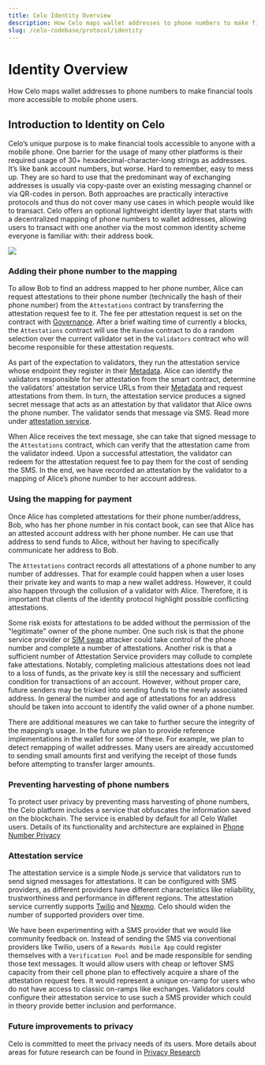 ```yaml
---
title: Celo Identity Overview
description: How Celo maps wallet addresses to phone numbers to make financial tools more accessible to mobile phone users.
slug: /celo-codebase/protocol/identity
---
```

# Identity Overview

How Celo maps wallet addresses to phone numbers to make financial tools more accessible to mobile phone users.

<!--NOTES:
- [ ] Who is the audience here? (end-user, crypto curious, developer that wants to adopt this?)
- [ ] How technical is the audience? (2nd paragraph goes into random contract, validator set, attestation contract, etc...)
-->

## Introduction to Identity on Celo

Celo’s unique purpose is to make financial tools accessible to anyone with a mobile phone. One barrier for the usage of many other platforms is their required usage of 30+ hexadecimal-character-long strings as addresses. It’s like bank account numbers, but worse. Hard to remember, easy to mess up. They are so hard to use that the predominant way of exchanging addresses is usually via copy-paste over an existing messaging channel or via QR-codes in person. Both approaches are practically interactive protocols and thus do not cover many use cases in which people would like to transact. Celo offers an optional lightweight identity layer that starts with a decentralized mapping of phone numbers to wallet addresses, allowing users to transact with one another via the most common identity scheme everyone is familiar with: their address book.

![](https://storage.googleapis.com/celo-website/docs/attestations-flow.jpg)

<!--NOTES: 
- [ ] Is this the simplest diagram to explain ASv1 to a non-technical audience?
-->

### Adding their phone number to the mapping

<!--NOTES:
- [ ] Slightly confusing pronouns below. Check whether this is intentional.
- [ ] Consider linking "attestations" contract
- [ ] Consider linking "random" contract
- [ ] Consider linking "validator" contract
-->

To allow Bob to find an address mapped to her phone number, Alice can request attestations to their phone number \(technically the hash of their phone number\) from the `Attestations`  contract by transferring the attestation request fee to it. The fee per attestation request is set on the contract with [Governance](celo-codebase/protocol/governance.md). After a brief waiting time of currently `4` blocks, the `Attestations` contract will use the `Random` contract  to do a random selection over the current validator set in the `Validators` contract who will become responsible for these attestation requests.

<!-- NOTES:
- [ ] Not immediately clear what "running the attestation service" means (practically).
-->

As part of the expectation to validators, they run the attestation service whose endpoint they register in their [Metadata](/celo-codebase/protocol/identity/metadata.md). Alice can identify the validators responsible for her attestation from the smart contract, determine the validators' attestation service URLs from their [Metadata](/celo-codebase/protocol/identity/metadata.md) and request attestations from them. In turn, the attestation service produces a signed secret message that acts as an attestation by that validator that Alice owns the phone number. The validator sends that message via SMS. Read more under [attestation service](#attestation-service).

<!--NOTES:
- [ ] Unclear English: 
    - "the validator can redeem for the attestation request fee to pay them for"
    - "we have recorded an attestation by the validator to a mapping of Alice’s phone number to her account address."
- [ ] Where are mappings "recorded" (not clear this is obfuscated by ODIS and on-chain)
 -->

When Alice receives the text message, she can take that signed message to the `Attestations` contract, which can verify that the attestation came from the validator indeed. Upon a successful attestation, the validator can redeem for the attestation request fee to pay them for the cost of sending the SMS. In the end, we have recorded an attestation by the validator to a mapping of Alice’s phone number to her account address.

### Using the mapping for payment

<!--NOTES:
- [ ] Inconsistent pronouns for Alice they/her
- [ ] Incorrect statement: "Bob [..] can see that Alice has an attested account address with her phone number" (this is the purpose of this [feature request](https://github.com/celo-org/celo-monorepo/discussions/9296))
-->

Once Alice has completed attestations for their phone number/address, Bob, who has her phone number in his contact book, can see that Alice has an attested account address with her phone number. He can use that address to send funds to Alice, without her having to specifically communicate her address to Bob.


The `Attestations` contract records all attestations of a phone number to any number of addresses. That for example could happen when a user loses their private key and wants to map a new wallet address. However, it could also happen through the collusion of a validator with Alice. Therefore, it is important that clients of the identity protocol highlight possible conflicting attestations.

<!--NOTE: 
- [ ] Consider adding a drawing for what happens in a SIM swap to mappins, "before" -> "After"
 -->

Some risk exists for attestations to be added without the permission of the "legitimate" owner of the phone number. One such risk is that the phone service provider or [SIM swap](https://en.wikipedia.org/wiki/SIM_swap_scam) attacker could take control of the phone number and complete a number of attestations. Another risk is that a sufficient number of Attestation Service providers may collude to complete fake attestations. Notably, completing malicious attestations does not lead to a loss of funds, as the private key is still the necessary and sufficient condition for transactions of an account. However, without proper care, future senders may be tricked into sending funds to the newly associated address. In general the number and age of attestations for an address should be taken into account to identify the valid owner of a phone number.

<!--NOTE:
- [ ] "we" is not correct anymore since cLabs and Valora are separate teams. The paragraph below is not relevant at this moment.
-->

There are additional measures we can take to further secure the integrity of the mapping’s usage. In the future we plan to provide reference implementations in the wallet for some of these. For example, we plan to detect remapping of wallet addresses. Many users are already accustomed to sending small amounts first and verifying the receipt of those funds before attempting to transfer larger amounts.

### Preventing harvesting of phone numbers

<!--NOTE:
- [ ] Not clear how harvesting phone numbers relates to the above (since lookups and ODIS are not explained)
- [ ] Dereference "Celo Wallet" (word not in use anymore)
-->

To protect user privacy by preventing mass harvesting of phone numbers, the Celo platform includes a service that obfuscates the information saved on the blockchain. The service is enabled by default for all Celo Wallet users. Details of its functionality and architecture are explained in [Phone Number Privacy](/celo-codebase/protocol/identity/phone-number-privacy.md)

### Attestation service

<!--NOTE: 
- [ ] Specify the messages are sent via SMS
- [ ] ASv1 support Twilio Verify, Twilio Messaging, Nexmo, and MessageBird
- [ ] Remove last sentence and replace with "Celo's aim is to improve global coverage and SMS delivery rates."
-->

The attestation service is a simple Node.js service that validators run to send signed messages for attestations. It can be configured with SMS providers, as different providers have different characteristics like reliability, trustworthiness and performance in different regions. The attestation service currently supports [Twilio](https://www.twilio.com) and [Nexmo](https://nexmo.com). Celo should widen the number of supported providers over time.

<!--NOTE: 
- [ ] This is not true anymore (remove paragraph since it was an aspiration)
-->

We have been experimenting with a SMS provider that we would like community feedback on. Instead of sending the SMS via conventional providers like Twilio, users of a `Rewards Mobile App` could register themselves with a `Verification Pool` and be made responsible for sending those text messages. It would allow users with cheap or leftover SMS capacity from their cell phone plan to effectively acquire a share of the attestation request fees. It would represent a unique on-ramp for users who do not have access to classic on-ramps like exchanges. Validators could configure their attestation service to use such a SMS provider which could in theory provide better inclusion and performance.

### Future improvements to privacy

<!-- 
- [ ] Remove below paragraph and page (aspirational and out of date)
-->

Celo is committed to meet the privacy needs of its users. More details about areas for future research can be found in [Privacy Research](/celo-codebase/protocol/identity/privacy-research.md)
